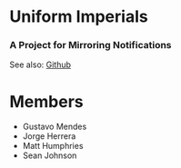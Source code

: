 # Uniform Imperials
### A Project for Mirroring Notifications

See also: [Github](https://github.com/pirogoeth/uniform_imperials)


# Members

- Gustavo Mendes
- Jorge Herrera
- Matt Humphries
- Sean Johnson
